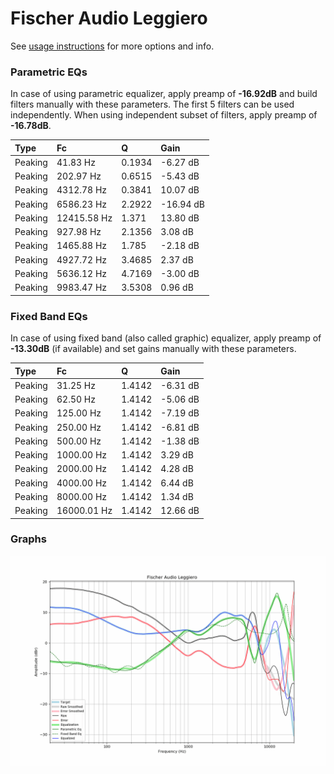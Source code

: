 # Fischer Audio Leggiero
See [usage instructions](https://github.com/jaakkopasanen/AutoEq#usage) for more options and info.

### Parametric EQs
In case of using parametric equalizer, apply preamp of **-16.92dB** and build filters manually
with these parameters. The first 5 filters can be used independently.
When using independent subset of filters, apply preamp of **-16.78dB**.

| Type    | Fc          |      Q | Gain      |
|:--------|:------------|:-------|:----------|
| Peaking | 41.83 Hz    | 0.1934 | -6.27 dB  |
| Peaking | 202.97 Hz   | 0.6515 | -5.43 dB  |
| Peaking | 4312.78 Hz  | 0.3841 | 10.07 dB  |
| Peaking | 6586.23 Hz  | 2.2922 | -16.94 dB |
| Peaking | 12415.58 Hz | 1.371  | 13.80 dB  |
| Peaking | 927.98 Hz   | 2.1356 | 3.08 dB   |
| Peaking | 1465.88 Hz  | 1.785  | -2.18 dB  |
| Peaking | 4927.72 Hz  | 3.4685 | 2.37 dB   |
| Peaking | 5636.12 Hz  | 4.7169 | -3.00 dB  |
| Peaking | 9983.47 Hz  | 3.5308 | 0.96 dB   |

### Fixed Band EQs
In case of using fixed band (also called graphic) equalizer, apply preamp of **-13.30dB**
(if available) and set gains manually with these parameters.

| Type    | Fc          |      Q | Gain     |
|:--------|:------------|:-------|:---------|
| Peaking | 31.25 Hz    | 1.4142 | -6.31 dB |
| Peaking | 62.50 Hz    | 1.4142 | -5.06 dB |
| Peaking | 125.00 Hz   | 1.4142 | -7.19 dB |
| Peaking | 250.00 Hz   | 1.4142 | -6.81 dB |
| Peaking | 500.00 Hz   | 1.4142 | -1.38 dB |
| Peaking | 1000.00 Hz  | 1.4142 | 3.29 dB  |
| Peaking | 2000.00 Hz  | 1.4142 | 4.28 dB  |
| Peaking | 4000.00 Hz  | 1.4142 | 6.44 dB  |
| Peaking | 8000.00 Hz  | 1.4142 | 1.34 dB  |
| Peaking | 16000.01 Hz | 1.4142 | 12.66 dB |

### Graphs
![](./Fischer%20Audio%20Leggiero.png)